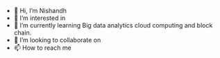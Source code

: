 - 👋 Hi, I’m Nishandh 
- 👀 I’m interested in 
- 🌱 I’m currently learning Big data analytics cloud computing and block chain.
- 💞️ I’m looking to collaborate on 
- 📫 How to reach me 

<!---
nishandh86/nishandh86 is a ✨ special ✨ repository because its `README.md` (this file) appears on your GitHub profile.
You can click the Preview link to take a look at your changes.
--->
